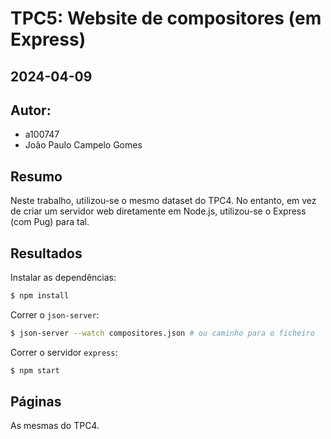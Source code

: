 # TPC5: Website de compositores (em Express)

## 2024-04-09

## Autor:

- a100747
- João Paulo Campelo Gomes

## Resumo

Neste trabalho, utilizou-se o mesmo dataset do TPC4. No entanto, em vez de criar um servidor web diretamente em Node.js, utilizou-se o Express (com Pug) para tal.

## Resultados

Instalar as dependências:

```bash
$ npm install
```

Correr o `json-server`:

```bash
$ json-server --watch compositores.json # ou caminho para o ficheiro
```

Correr o servidor `express`:

```bash
$ npm start
```

## Páginas

As mesmas do TPC4.
